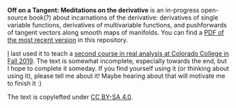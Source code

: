 
**Off on a Tangent: Meditations on the derivative** is an in-progress open-source book(?) about incarnations of the derivative: derivatives of single variable functions, derivatives of multivariable functions, and pushforwards of tangent vectors along smooth maps of manifolds. You can find a [PDF of the most recent version](https://sagrawalx.github.io/tangent/main.pdf) in this repository.

[I](https://sagrawalx.github.io/) last used it to teach a [second course in real analysis at Colorado College in Fall 2019](https://sagrawalx.github.io/teaching/teaching/fa19-b2_ma475). The text is somewhat incomplete, especially towards the end, but I hope to complete it someday. If you find yourself using it (or thinking about using it), please tell me about it! Maybe hearing about that will motivate me to finish it :)

The text is copylefted under <a rel="license" href="http://creativecommons.org/licenses/by-sa/4.0/">CC BY-SA 4.0</a>.
